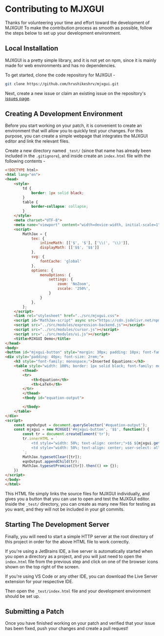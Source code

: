 # Contributing to MJXGUI

Thanks for volunteering your time and effort toward the development of MJXGUI! To make the contribution process as smooth as possible, follow the steps below to set up your development environment.

## Local Installation
MJXGUI is a pretty simple library, and it is not yet on npm, since it is mainly made for web environments and has no dependencies.

To get started, clone the code repository for MJXGUI -

```bash
git clone https://github.com/hrushikeshrv/mjxgui.git
```

Next, create a new issue or claim an existing issue on the repository's [issues page](https://github.com/hrushikeshrv/mjxgui/issues).

## Creating A Development Environment
Before you start working on your patch, it is convenient to create an environment that will allow you to quickly test your changes. For this purpose, you can create a simple webpage that integrates the MJXGUI editor and link the relevant files.

Create a new directory named `_test/` (since that name has already been included in the `.gitignore`), and inside create an `index.html` file with the following contents -

```html
<!DOCTYPE html>
<html lang="en">
<head>
    <style>
        td {
            border: 1px solid black;
        }
        table {
            border-collapse: collapse;
        }
    </style>
    <meta charset="UTF-8">
    <meta name="viewport" content="width=device-width, initial-scale=1">
    <script>
        MathJax = {
            tex: {
                inlineMath: [['$', '$'], ['\\(', '\\)']],
                displayMath: [['$$', '$$']]
            },
            svg: {
                fontCache: 'global'
            },
            options: {
                menuOptions: {
                    settings: {
                        zoom: 'NoZoom',
                        zscale: '250%',
                    }
                }
            },
        };
    </script>
    <link rel="stylesheet" href="../src/mjxgui.css">
    <script id="MathJax-script" async src="https://cdn.jsdelivr.net/npm/mathjax@3/es5/tex-chtml.js"></script>
    <script src="../src/modules/expression-backend.js"></script>
    <script src="../src/modules/cursor.js"></script>
    <script src="../src/modules/ui.js"></script>
    <title>MJXGUI Demo</title>
</head>
<body>
<button id="mjxgui-button" style="margin: 30px; padding: 10px; font-family: monospace; font-size: 2rem;">Add Equation</button>
<div style="padding: 40px; font-size: 2rem;">
    <h3 style="font-family: monospace;">Inserted Equations:</h3>
    <table style="width: 100%; border: 1px solid black; font-family: monospace;">
        <thead>
        <tr>
            <th>Equation</th>
            <th>LaTeX</th>
        </tr>
        </thead>
        <tbody id="equation-output">

        </tbody>
    </table>
</div>
<script>
    const eqnOutput = document.querySelector('#equation-output');
    const mjxgui = new MJXGUI('#mjxgui-button', '$$', function() {
        const tr = document.createElement('tr');
        tr.innerHTML = `
            <td style="width: 50%; text-align: center;">$$ ${mjxgui.getLatex()} $$</td>
            <td style="width: 50%; text-align: center; user-select: all;">${mjxgui.getLatex()}</td>
        `;
        MathJax.typesetClear([tr]);
        eqnOutput.appendChild(tr);
        MathJax.typesetPromise([tr]).then(() => {});
    })
</script>
</body>
</html>
```

This HTML file simply links the source files for MJXGUI individually, and gives you a button that you can use to open and test the MJXGUI editor. Inside the `_test/` directory, you can create as many new files for testing as you want, and they will not be included in your git commits.

## Starting The Development Server
Finally, you will need to start a simple HTTP server at the root directory of this project in order for the above HTML file to work correctly.

If you're using a JetBrains IDE, a live server is automatically started when you open a directory as a project, and you will just need to open the `index.html` file from the previous step and click on one of the browser icons shown on the top right of the screen.

If you're using VS Code or any other IDE, you can download the Live Server extension for your respective IDE.

Then open the `_test/index.html` file and your development environment should be set up.

## Submitting a Patch
Once you have finished working on your patch and verified that your issue has been fixed, push your changes and create a pull request!